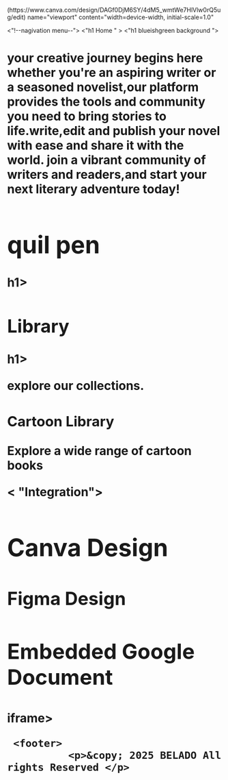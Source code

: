 <html lang="en">
<head " BELADO">  <p>(https://www.canva.com/design/DAGf0DjM6SY/4dM5_wmtWe7HlVlw0rQ5ug/edit) name="viewport" content="width=device-width, initial-scale=1.0"</p> 
    <"!--nagivation menu--">
    <"h1 Home " >
    <"h1 blueishgreen background ">
    <h1 welcome to BELADO/h1><p>your creative journey begins here whether you're an aspiring writer or a seasoned novelist,our platform provides the tools and community you need to bring stories to life.write,edit and publish your novel with ease and share it with the world. join a vibrant community of writers and readers,and start your next literary adventure today!</p> <a"Get started</a> 
    <h1>quil pen</h1>h1> <pen"segue UI', Tahoma,Geneva,sans-serif">
</body>
    </html>
<h2>Library</h2>h1> <p>explore our collections.</p>
    <h3>Cartoon Library</h3> <p>Explore a wide range of cartoon books</p>
        < "Integration">    
<h1>Canva Design</h1> <iframe"https://www.canva.com/design embed"width="800" height="600"true></iframe>
<h2>Figma Design<h2> <iframe"width="800"height="600""https://www.figma.com/embed"true></iframe> 
<h3>Embedded Google Document</h3> <frame "https://docs.google.com/document/d/e/embedded=true"width="800"height="600"></h2>iframe>
            
     <footer>      
              <p>&copy; 2025 BELADO All rights Reserved </p>
</html>
